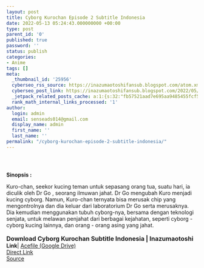 ```yaml
---
layout: post
title: Cyborg Kurochan Episode 2 Subtitle Indonesia
date: 2022-05-13 05:24:43.000000000 +00:00
type: post
parent_id: '0'
published: true
password: ''
status: publish
categories:
- Anime
tags: []
meta:
  _thumbnail_id: '25956'
  cyberseo_rss_source: https://inazumaotoshifansub.blogspot.com/atom.xml?start-index=1
  cyberseo_post_link: https://inazumaotoshifansub.blogspot.com/2022/05/cyborg-kurochan-episode-2-subtitle.html
  _jetpack_related_posts_cache: a:1:{s:32:"fb57521aad7e695aa9485455fcf53a03";a:2:{s:7:"expires";i:1657256303;s:7:"payload";a:3:{i:0;a:1:{s:2:"id";i:27216;}i:1;a:1:{s:2:"id";i:27252;}i:2;a:1:{s:2:"id";i:25046;}}}}
  rank_math_internal_links_processed: '1'
author:
  login: admin
  email: senseads014@gmail.com
  display_name: admin
  first_name: ''
  last_name: ''
permalink: "/cyborg-kurochan-episode-2-subtitle-indonesia/"
---
```

<div class="separator" style="clear: both;"><a href="https://blogger.googleusercontent.com/img/b/R29vZ2xl/AVvXsEgNHaloyFF8PCH_IF2UZwMmLEKBiFQxY50hJONAIiBVhUuzfXZcjMNikeXx0B--wrMPBkO6uew5iFdtICWxXvgRIRoV6GaU-FF0y20EHPGXaIgFAaI33ZHtJkoqOQtmNxgf1sL5qEnEe9igYhdTGjfFwcmV4i2R0mCoTNh70P8VT-8qZ1Xue8erA_X9/s1600/CK%202.png" style="display: block; padding: 1em 0; text-align: center; "><img alt="" border="0" data-original-height="269" data-original-width="450" src="{{ site.baseurl }}/assets/2022/05/CK%202.png" /></a></div>
<p><span face="&quot;arial&quot; , &quot;helvetica&quot; , sans-serif"><b>Sinopsis :</b></span>
<div style="text-align: left;"><span face="&quot;arial&quot; , &quot;helvetica&quot; , sans-serif">Kuro-chan, seekor kucing teman untuk sepasang orang tua, suatu hari, ia diculik oleh Dr Go , seorang ilmuwan jahat. Dr Go mengubah Kuro menjadi kucing cyborg. Namun, Kuro-chan ternyata bisa merusak chip yang mengontrolnya dan dia keluar dari laboratorium Dr Go serta merusaknya. Dia kemudian menggunakan tubuh cyborg-nya, bersama dengan teknologi senjata, untuk melawan penjahat dari berbagai kejahatan, seperti cyborg - cyborg kucing lainnya, dan orang - orang asing yang jahat.</span><br /><span face="&quot;arial&quot; , &quot;helvetica&quot; , sans-serif"><br /></span></div>
<div style="text-align: left;"><span face="&quot;trebuchet ms&quot; , sans-serif" style="font-size: medium;"><b>Download Cyborg Kurochan Subtitle Indonesia | Inazumaotoshi</b></span></div>
<div class="dl-wrap321">
<div class="dl-box321">
<div class="dl-item321">
<div style="text-align: left;"><b>Link</b>| <a href="https://ouo.io/Zywq9o" rel="nofollow noopener" target="_blank">Acefile (Google Drive)</a> </div>
</div>
</div>
</div>
<link rel="stylesheet" href="https://cdnjs.cloudflare.com/ajax/libs/font-awesome/4.7.0/css/font-awesome.min.css" />
<div class="divbtn"> <a href="https://handymansurrender.com/fihup8buzv?key=94550f7ce39444073321dde3b8782f97" class="btn"><i class="fa fa-download"></i> Direct Link</a> <br /><a href="https://inazumaotoshifansub.blogspot.com/2022/05/cyborg-kurochan-episode-2-subtitle.html">Source</a> </div>
